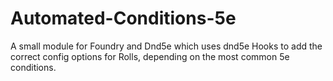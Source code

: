 # Automated-Conditions-5e
A small module for Foundry and Dnd5e which uses dnd5e Hooks to add the correct config options for Rolls, depending on the most common 5e conditions.
